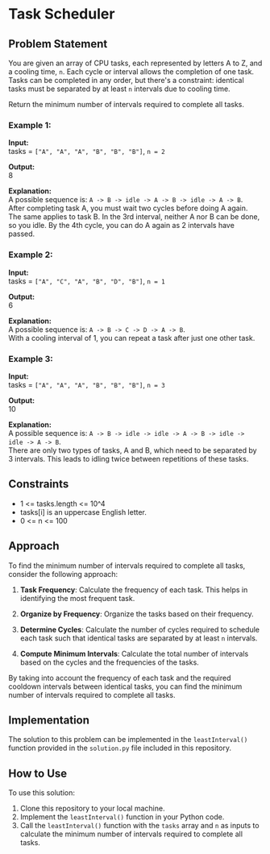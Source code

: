 # Task Scheduler

## Problem Statement

You are given an array of CPU tasks, each represented by letters A to Z, and a cooling time, `n`. Each cycle or interval allows the completion of one task. Tasks can be completed in any order, but there's a constraint: identical tasks must be separated by at least `n` intervals due to cooling time.

Return the minimum number of intervals required to complete all tasks.

### Example 1:

**Input:**  
tasks = `["A", "A", "A", "B", "B", "B"]`, `n = 2`

**Output:**  
8

**Explanation:**  
A possible sequence is: `A -> B -> idle -> A -> B -> idle -> A -> B`.  
After completing task A, you must wait two cycles before doing A again. The same applies to task B. In the 3rd interval, neither A nor B can be done, so you idle. By the 4th cycle, you can do A again as 2 intervals have passed.

### Example 2:

**Input:**  
tasks = `["A", "C", "A", "B", "D", "B"]`, `n = 1`

**Output:**  
6

**Explanation:**  
A possible sequence is: `A -> B -> C -> D -> A -> B`.  
With a cooling interval of 1, you can repeat a task after just one other task.

### Example 3:

**Input:**  
tasks = `["A", "A", "A", "B", "B", "B"]`, `n = 3`

**Output:**  
10

**Explanation:**  
A possible sequence is: `A -> B -> idle -> idle -> A -> B -> idle -> idle -> A -> B`.  
There are only two types of tasks, A and B, which need to be separated by 3 intervals. This leads to idling twice between repetitions of these tasks.

## Constraints

- 1 <= tasks.length <= 10^4
- tasks[i] is an uppercase English letter.
- 0 <= n <= 100

## Approach

To find the minimum number of intervals required to complete all tasks, consider the following approach:

1. **Task Frequency**: Calculate the frequency of each task. This helps in identifying the most frequent task.

2. **Organize by Frequency**: Organize the tasks based on their frequency.

3. **Determine Cycles**: Calculate the number of cycles required to schedule each task such that identical tasks are separated by at least `n` intervals.

4. **Compute Minimum Intervals**: Calculate the total number of intervals based on the cycles and the frequencies of the tasks.

By taking into account the frequency of each task and the required cooldown intervals between identical tasks, you can find the minimum number of intervals required to complete all tasks.

## Implementation

The solution to this problem can be implemented in the `leastInterval()` function provided in the `solution.py` file included in this repository.

## How to Use

To use this solution:

1. Clone this repository to your local machine.
2. Implement the `leastInterval()` function in your Python code.
3. Call the `leastInterval()` function with the `tasks` array and `n` as inputs to calculate the minimum number of intervals required to complete all tasks.


